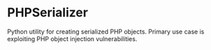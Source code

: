 # PHPSerializer
Python utility for creating serialized PHP objects. Primary use case is exploiting PHP object injection vulnerabilities.
